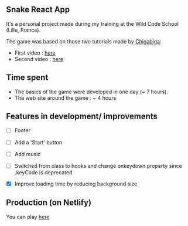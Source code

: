## Snake React App

It's a personal project made during my training at the Wild Code School (Lille, France).

The game was based on those two tutorials made by [Chigabiga](https://www.youtube.com/channel/UCq6R-ZK8bRI3jzWLUuw03Uw):
  - First video : [here](https://www.youtube.com/watch?v=-oOgsGP3t5o)
  - Second video : [here](https://www.youtube.com/watch?v=lgK7OTdT-eo)
  
## Time spent

  - The basics of the game were developed in one day (~ 7 hours).
  - The web site around the game : ~ 4 hours


## Features in development/ improvements

  - [ ] Footer 
  - [ ] Add a 'Start' button 
  - [ ] Add music 
  - [ ] Switched from class to hooks and change onkeydown property since .keyCode is deprecated
  - [x] Improve loading time by reducing background size


  
## Production (on Netlify)

You can play [here](https://nervous-leakey-752015.netlify.app)
